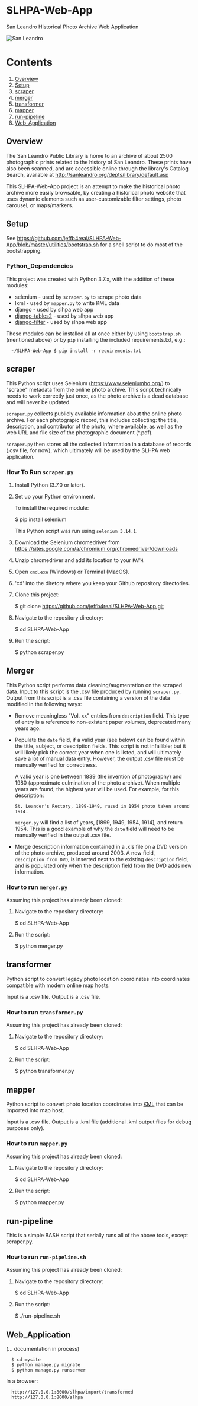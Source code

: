 # SLHPA-Web-App
San Leandro Historical Photo Archive Web Application

![San Leandro](https://images-na.ssl-images-amazon.com/images/I/51A-MaecjhL.jpg)

# Contents
1. [Overview](#overview)
2. [Setup](#Setup)
3. [scraper](#scraper)
4. [merger](#merger)
5. [transformer](#transformer)
6. [mapper](#mapper)
7. [run-pipeline](#run-pipeline)
8. [Web_Application](#Web_Application)

## Overview

The San Leandro Public Library is home to an archive of about 2500 photographic prints related to the history of San Leandro. These prints have also been scanned, and are accessible online through the library's Catalog Search, available at http://sanleandro.org/depts/library/default.asp

This SLHPA-Web-App project is an attempt to make the historical photo archive more easily browsable, by creating a historical photo website that uses dynamic elements such as user-customizable filter settings, photo carousel, or maps/markers.

## Setup

See https://github.com/jeffb4real/SLHPA-Web-App/blob/master/utilities/bootstrap.sh for a shell script to do most of the bootstrapping.

### Python_Dependencies

This project was created with Python 3.7.x, with the addition of these modules:

* selenium - used by `scraper.py` to scrape photo data
* lxml - used by `mapper.py` to write KML data
* django - used by slhpa web app
* [django-tables2](https://django-tables2.readthedocs.io/en/latest/pages/tutorial.html) - used by slhpa web app
* [django-filter](https://pypi.org/project/django-filter/) - used by slhpa web app

These modules can be installed all at once either by using `bootstrap.sh` (mentioned above) or by `pip` installing the included requirements.txt, e.g.:

      ~/SLHPA-Web-App $ pip install -r requirements.txt

## scraper

This Python script uses Selenium (https://www.seleniumhq.org/) to "scrape" metadata from the online photo archive. This script technically needs to work correctly just once, as the photo archive is a dead database and will never be updated.

`scraper.py` collects publicly available information about the online photo archive. For each photograpic record, this includes collecting: the title, description, and contributor of the photo, where available, as well as the web URL and file size of the photographic document (*.pdf).

`scraper.py` then stores all the collected information in a database of records (.csv file, for now), which ultimately will be used by the SLHPA web application.

### How To Run `scraper.py`

1. Install Python (3.7.0 or later).

2. Set up your Python environment.

   To install the required module:
   
    $ pip install selenium
    
   This Python script was run using `selenium 3.14.1`.
   
3. Download the Selenium chromedriver from https://sites.google.com/a/chromium.org/chromedriver/downloads

4. Unzip chromedriver and add its location to your `PATH`.

5. Open `cmd.exe` (Windows) or Terminal (MacOS).

6. 'cd' into the diretory where you keep your Github repository directories.

7. Clone this project:

    $ git clone https://github.com/jeffb4real/SLHPA-Web-App.git
    
8. Navigate to the repository directory:

    $ cd SLHPA-Web-App

9. Run the script:

    $ python scraper.py

## Merger

This Python script performs data cleaning/augmentation on the scraped data. Input to this script is the .csv file produced by running `scraper.py`. Output from this script is a .csv file containing a version of the data modified in the following ways:

* Remove meaningless "Vol. xx" entries from `description` field. This type of entry is a reference to non-existent paper volumes, deprecated many years ago.

* Populate the `date` field, if a valid year (see below) can be found within the title, subject, or description fields. This script is not infallible; but it will likely pick the correct year when one is listed, and will ultimately save a lot of manual data entry. However, the output .csv file must be manually verified for correctness.

   A valid year is one between 1839 (the invention of photography) and 1980 (approximate culmination of the photo archive). When multiple years are found, the highest year will be used. For example, for this description:

      St. Leander's Rectory, 1899-1949, razed in 1954 photo taken around 1914.
   
   `merger.py` will find a list of years, [1899, 1949, 1954, 1914], and return 1954. This is a good example of why the `date` field will need to be manually verified in the output .csv file.

* Merge description information contained in a .xls file on a DVD version of the photo archive, produced around 2003. A new field, `description_from_DVD`, is inserted next to the existing `description` field, and is populated only when the description field from the DVD adds new information.

### How to run `merger.py`

Assuming this project has already been cloned:

1. Navigate to the repository directory:

      $ cd SLHPA-Web-App

2. Run the script:

      $ python merger.py

## transformer

Python script to convert legacy photo location coordinates into coordinates compatible with modern online map hosts.

Input is a .csv file. Output is a .csv file.

### How to run `transformer.py`

Assuming this project has already been cloned:

1. Navigate to the repository directory:

      $ cd SLHPA-Web-App

2. Run the script:

      $ python transformer.py

## mapper

Python script to convert photo location coordinates into [KML](#https://en.wikipedia.org/wiki/Keyhole_Markup_Language) that can be imported into map host.

Input is a .csv file. Output is a .kml file (additional .kml output files for debug purposes only).

### How to run `mapper.py`

Assuming this project has already been cloned:

1. Navigate to the repository directory:

      $ cd SLHPA-Web-App

2. Run the script:

      $ python mapper.py

## run-pipeline

This is a simple BASH script that serially runs all of the above tools, except scraper.py.

### How to run `run-pipeline.sh`

Assuming this project has already been cloned:

1. Navigate to the repository directory:

      $ cd SLHPA-Web-App

2. Run the script:

      $ ./run-pipeline.sh

## Web_Application

(... documentation in process)

      $ cd mysite
      $ python manage.py migrate
      $ python manage.py runserver
      
In a browser:      
     
      http://127.0.0.1:8000/slhpa/import/transformed
      http://127.0.0.1:8000/slhpa
